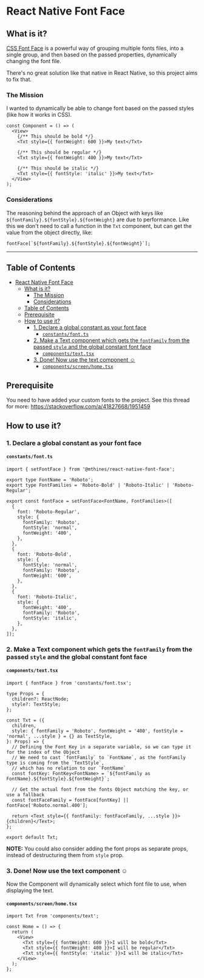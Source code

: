 # React Native Font Face

## What is it?

[CSS Font Face](https://developer.mozilla.org/en-US/docs/Web/CSS/@font-face) is a powerful way of grouping multiple fonts files, into a single group, and then based on the passed properties, dynamically changing the font file.

There's no great solution like that native in React Native, so this project aims to fix that.

### The Mission

I wanted to dynamically be able to change font based on the passed styles (like how it works in CSS).

```tsx
const Component = () => (
  <View>
    {/** This should be bold */}
    <Txt style={{ fontWeight: 600 }}>My text</Txt>

    {/** This should be regular */}
    <Txt style={{ fontWeight: 400 }}>My text</Txt>

    {/** This should be italic */}
    <Txt style={{ fontStyle: 'italic' }}>My text</Txt>
  </View>
);
```

### Considerations

The reasoning behind the approach of an Object with keys like `${fontFamily}.${fontStyle}.${fontWeight}` are due to performance.
Like this we don't need to call a function in the `Txt` component, but can get the value from the object directly, like:

```tsx
fontFace[`${fontFamily}.${fontStyle}.${fontWeight}`];
```

---

## Table of Contents

- [React Native Font Face](#react-native-font-face)
  - [What is it?](#what-is-it)
    - [The Mission](#the-mission)
    - [Considerations](#considerations)
  - [Table of Contents](#table-of-contents)
  - [Prerequisite](#prerequisite)
  - [How to use it?](#how-to-use-it)
    - [1. Declare a global constant as your font face](#1-declare-a-global-constant-as-your-font-face)
      - [`constants/font.ts`](#constantsfontts)
    - [2. Make a Text component which gets the `fontFamily` from the passed `style` and the global constant font face](#2-make-a-text-component-which-gets-the-fontfamily-from-the-passed-style-and-the-global-constant-font-face)
      - [`components/text.tsx`](#componentstexttsx)
    - [3. Done! Now use the text component ☺️](#3-done-now-use-the-text-component-️)
      - [`components/screen/home.tsx`](#componentsscreenhometsx)

## Prerequisite

You need to have added your custom fonts to the project. See this thread for more: https://stackoverflow.com/a/41827668/1951459

## How to use it?

### 1. Declare a global constant as your font face

#### `constants/font.ts`

```tsx
import { setFontFace } from '@mthines/react-native-font-face';

export type FontName = 'Roboto';
export type FontFamilies = 'Roboto-Bold' | 'Roboto-Italic' | 'Roboto-Regular';

export const fontFace = setFontFace<FontName, FontFamilies>([
  {
    font: 'Roboto-Regular',
    style: {
      fontFamily: 'Roboto',
      fontStyle: 'normal',
      fontWeight: '400',
    },
  },
  {
    font: 'Roboto-Bold',
    style: {
      fontStyle: 'normal',
      fontFamily: 'Roboto',
      fontWeight: '600',
    },
  },
  {
    font: 'Roboto-Italic',
    style: {
      fontWeight: '400',
      fontFamily: 'Roboto',
      fontStyle: 'italic',
    },
  },
]);
```

### 2. Make a Text component which gets the `fontFamily` from the passed `style` and the global constant font face

#### `components/text.tsx`

```tsx
import { fontFace } from 'constants/font.tsx';

type Props = {
  children?: ReactNode;
  style?: TextStyle;
};

const Txt = ({
  children,
  style: { fontFamily = 'Roboto', fontWeight = '400', fontStyle = 'normal', ...style } = {} as TextStyle,
}: Props) => {
  // Defining the Font Key in a separate variable, so we can type it for the index of the Object
  // We need to cast `fontFamily` to `FontName`, as the fontFamily type is coming from the `TextStyle`,
  // which has no relation to our `FontName`
  const fontKey: FontKey<FontName> = `${fontFamily as FontName}.${fontStyle}.${fontWeight}`;

  // Get the actual font from the fonts Object matching the key, or use a fallback
  const fontFaceFamily = fontFace[fontKey] || fontFace['Roboto.normal.400'];

  return <Text style={{ fontFamily: fontFaceFamily, ...style }}>{children}</Text>;
};

export default Txt;
```

**NOTE:** You could also consider adding the font props as separate props, instead of destructuring them from `style` prop.

### 3. Done! Now use the text component ☺️

Now the Component will dynamically select which font file to use, when displaying the text.

#### `components/screen/home.tsx`

```tsx
import Txt from 'components/text';

const Home = () => {
  return (
    <View>
      <Txt style={{ fontWeight: 600 }}>I will be bold</Txt>
      <Txt style={{ fontWeight: 400 }}>I will be regular</Txt>
      <Txt style={{ fontStyle: 'italic' }}>I will be italic</Txt>
    </View>
  );
};
```
